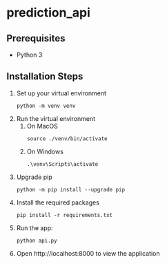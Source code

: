 # prediction_api


## Prerequisites
- Python 3

## Installation Steps
1. Set up your virtual environment
    ```
    python -m venv venv
    ```
2. Run the virtual environment
    1. On MacOS
        ```
        source ./venv/bin/activate
        ```
    2. On Windows
        ```
        .\venv\Scripts\activate
        ```
3. Upgrade pip
    ```
    python -m pip install --upgrade pip
    ```
3. Install the required packages
    ```
    pip install -r requirements.txt
    ```
4. Run the app:
    ```
    python api.py
    ```
5. Open http://localhost:8000 to view the application